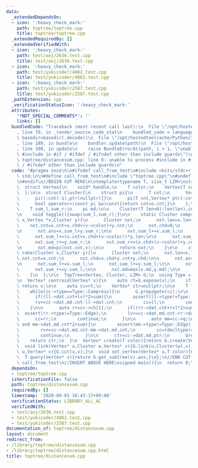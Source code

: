 ```yaml
---
data:
  _extendedDependsOn:
  - icon: ':heavy_check_mark:'
    path: toptree/toptree.cpp
    title: toptree/toptree.cpp
  _extendedRequiredBy: []
  _extendedVerifiedWith:
  - icon: ':heavy_check_mark:'
    path: test/aoj/2636.test.cpp
    title: test/aoj/2636.test.cpp
  - icon: ':heavy_check_mark:'
    path: test/yukicoder/4862.test.cpp
    title: test/yukicoder/4862.test.cpp
  - icon: ':heavy_check_mark:'
    path: test/yukicoder/2587.test.cpp
    title: test/yukicoder/2587.test.cpp
  _pathExtension: cpp
  _verificationStatusIcon: ':heavy_check_mark:'
  attributes:
    '*NOT_SPECIAL_COMMENTS*': ''
    links: []
  bundledCode: "Traceback (most recent call last):\n  File \"/opt/hostedtoolcache/Python/3.8.5/x64/lib/python3.8/site-packages/onlinejudge_verify/documentation/build.py\"\
    , line 70, in _render_source_code_stat\n    bundled_code = language.bundle(stat.path,\
    \ basedir=basedir).decode()\n  File \"/opt/hostedtoolcache/Python/3.8.5/x64/lib/python3.8/site-packages/onlinejudge_verify/languages/cplusplus.py\"\
    , line 189, in bundle\n    bundler.update(path)\n  File \"/opt/hostedtoolcache/Python/3.8.5/x64/lib/python3.8/site-packages/onlinejudge_verify/languages/cplusplus_bundle.py\"\
    , line 398, in update\n    raise BundleErrorAt(path, i + 1, \"unable to process\
    \ #include in #if / #ifdef / #ifndef other than include guards\")\nonlinejudge_verify.languages.cplusplus_bundle.BundleErrorAt:\
    \ toptree/distancesum.cpp: line 8: unable to process #include in #if / #ifdef\
    \ / #ifndef other than include guards\n"
  code: "#pragma once\n\n#ifndef call_from_test\n#include <bits/stdc++.h>\nusing namespace\
    \ std;\n\n#define call_from_test\n#include \"toptree.cpp\"\n#undef call_from_test\n\
    \n#endif\n//BEGIN CUT HERE\n\ntemplate<typename T, size_t LIM>\nstruct DistanceSum{\n\
    \  struct Vertex{\n    void* handle;\n    T color;\n    Vertex(T color=0):handle(nullptr),color(color){}\n\
    \  };\n\n  struct Cluster{\n    struct pi{\n      T cnt;\n      Vertex* ptr;\n\
    \      pi():cnt(-1),ptr(nullptr){}\n      pi(T cnt,Vertex* ptr):cnt(cnt),ptr(ptr){}\n\
    \      bool operator<(const pi &o)const{return cnt<o.cnt;}\n    };\n\n    T len,cnt,chd,ans;\n\
    \    T sum_l,sum_r;\n    pi md;\n\n    Cluster(T len=0):len(len),cnt(0),chd(0),ans(0),sum_l(0),sum_r(0){}\n\
    \n    void toggle(){swap(sum_l,sum_r);}\n\n    static Cluster compress(Cluster\
    \ x,Vertex *v,Cluster y){\n      Cluster nxt;\n      nxt.len=x.len+y.len;\n  \
    \    nxt.cnt=x.cnt+x.chd+(v->color)+y.cnt;\n      nxt.chd=0;\n      assert(y.chd==0);\n\
    \n      nxt.ans=x.sum_l+y.sum_r;\n\n      nxt.sum_l+=x.sum_l;\n      nxt.sum_l+=y.sum_l;\n\
    \      nxt.sum_l+=(x.cnt+x.chd+(v->color))*y.len;\n\n      nxt.sum_r+=x.sum_r;\n\
    \      nxt.sum_r+=y.sum_r;\n      nxt.sum_r+=(x.chd+(v->color)+y.cnt)*x.len;\n\
    \n      nxt.md=pi(nxt.cnt,v);\n\n      return nxt;\n    }\n\n    static Cluster\
    \ rake(Cluster x,Cluster y){\n      Cluster nxt;\n      nxt.len=x.len;\n     \
    \ nxt.cnt=x.cnt;\n      nxt.chd=x.chd+y.cnt+y.chd;\n\n      nxt.ans=x.sum_l+y.sum_l;\n\
    \n      nxt.sum_l+=x.sum_l;\n      nxt.sum_l+=y.sum_l;\n\n      nxt.sum_r+=x.sum_r;\n\
    \      nxt.sum_r+=y.sum_l;\n\n      nxt.md=max(x.md,y.md);\n\n      return nxt;\n\
    \    }\n  };\n\n  TopTree<Vertex, Cluster, LIM> G;\n  using Type = typename decltype(G)::Type;\n\
    \n  Vertex* centroid(Vertex* v){\n    auto rt=G.expose(v);\n    if(rt->type==Type::Edge)\
    \ return v;\n\n    auto cc=rt;\n    Vertex* ctr=nullptr;\n\n    T lv=0,rv=0,sum=rt->dat.cnt;\n\
    \    while(cc->type==Type::Compress){\n      G.propagate(cc);\n\n      auto ll=cc->ch[0];\n\
    \      if((ll->dat.cnt+lv)*2>sum){\n        assert(ll->type!=Type::Edge);\n  \
    \      rv+=cc->dat.md.cnt-ll->dat.cnt;\n        cc=ll;\n        continue;\n  \
    \    }\n\n      auto rr=cc->ch[1];\n      if((rr->dat.cnt+rv)*2>sum){\n      \
    \  assert(rr->type!=Type::Edge);\n        lv+=cc->dat.md.cnt-rr->dat.cnt;\n  \
    \      cc=rr;\n        continue;\n      }\n\n      auto mm=cc->q;\n      if(mm\
    \ and mm->dat.md.cnt*2>sum){\n        assert(mm->type!=Type::Edge);\n        rv+=lv;lv=0;\n\
    \        rv+=cc->dat.md.cnt-mm->dat.md.cnt;\n        cc=(decltype(cc))mm->dat.md.ptr->handle;\n\
    \        continue;\n      }\n\n      ctr=cc->dat.md.ptr;\n      break;\n    }\n\
    \    return ctr;\n  }\n  Vertex* create(T color){return G.create(Vertex(color));}\n\
    \  void link(Vertex* u,Cluster w,Vertex* v){G.link(u,Cluster(w),v);}\n  void cut(Vertex*\
    \ u,Vertex* v){G.cut(u,v);}\n  void set_vertex(Vertex* u,T color){G.set_vertex(u,Vertex(color));}\n\
    \  T query(Vertex* v){return G.get_subtree(v).ans;}\n};\n//END CUT HERE\n#ifndef\
    \ call_from_test\n//INSERT ABOVE HERE\nsigned main(){\n  return 0;\n}\n#endif\n"
  dependsOn:
  - toptree/toptree.cpp
  isVerificationFile: false
  path: toptree/distancesum.cpp
  requiredBy: []
  timestamp: '2020-09-01 16:43:17+09:00'
  verificationStatus: LIBRARY_ALL_AC
  verifiedWith:
  - test/aoj/2636.test.cpp
  - test/yukicoder/4862.test.cpp
  - test/yukicoder/2587.test.cpp
documentation_of: toptree/distancesum.cpp
layout: document
redirect_from:
- /library/toptree/distancesum.cpp
- /library/toptree/distancesum.cpp.html
title: toptree/distancesum.cpp
---
```

